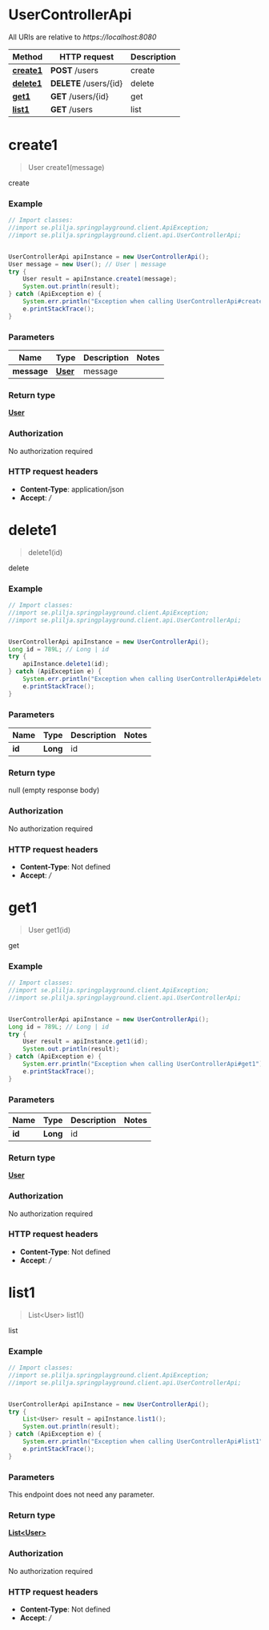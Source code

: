 # UserControllerApi

All URIs are relative to *https://localhost:8080*

Method | HTTP request | Description
------------- | ------------- | -------------
[**create1**](UserControllerApi.md#create1) | **POST** /users | create
[**delete1**](UserControllerApi.md#delete1) | **DELETE** /users/{id} | delete
[**get1**](UserControllerApi.md#get1) | **GET** /users/{id} | get
[**list1**](UserControllerApi.md#list1) | **GET** /users | list


<a name="create1"></a>
# **create1**
> User create1(message)

create

### Example
```java
// Import classes:
//import se.plilja.springplayground.client.ApiException;
//import se.plilja.springplayground.client.api.UserControllerApi;


UserControllerApi apiInstance = new UserControllerApi();
User message = new User(); // User | message
try {
    User result = apiInstance.create1(message);
    System.out.println(result);
} catch (ApiException e) {
    System.err.println("Exception when calling UserControllerApi#create1");
    e.printStackTrace();
}
```

### Parameters

Name | Type | Description  | Notes
------------- | ------------- | ------------- | -------------
 **message** | [**User**](User.md)| message |

### Return type

[**User**](User.md)

### Authorization

No authorization required

### HTTP request headers

 - **Content-Type**: application/json
 - **Accept**: */*

<a name="delete1"></a>
# **delete1**
> delete1(id)

delete

### Example
```java
// Import classes:
//import se.plilja.springplayground.client.ApiException;
//import se.plilja.springplayground.client.api.UserControllerApi;


UserControllerApi apiInstance = new UserControllerApi();
Long id = 789L; // Long | id
try {
    apiInstance.delete1(id);
} catch (ApiException e) {
    System.err.println("Exception when calling UserControllerApi#delete1");
    e.printStackTrace();
}
```

### Parameters

Name | Type | Description  | Notes
------------- | ------------- | ------------- | -------------
 **id** | **Long**| id |

### Return type

null (empty response body)

### Authorization

No authorization required

### HTTP request headers

 - **Content-Type**: Not defined
 - **Accept**: */*

<a name="get1"></a>
# **get1**
> User get1(id)

get

### Example
```java
// Import classes:
//import se.plilja.springplayground.client.ApiException;
//import se.plilja.springplayground.client.api.UserControllerApi;


UserControllerApi apiInstance = new UserControllerApi();
Long id = 789L; // Long | id
try {
    User result = apiInstance.get1(id);
    System.out.println(result);
} catch (ApiException e) {
    System.err.println("Exception when calling UserControllerApi#get1");
    e.printStackTrace();
}
```

### Parameters

Name | Type | Description  | Notes
------------- | ------------- | ------------- | -------------
 **id** | **Long**| id |

### Return type

[**User**](User.md)

### Authorization

No authorization required

### HTTP request headers

 - **Content-Type**: Not defined
 - **Accept**: */*

<a name="list1"></a>
# **list1**
> List&lt;User&gt; list1()

list

### Example
```java
// Import classes:
//import se.plilja.springplayground.client.ApiException;
//import se.plilja.springplayground.client.api.UserControllerApi;


UserControllerApi apiInstance = new UserControllerApi();
try {
    List<User> result = apiInstance.list1();
    System.out.println(result);
} catch (ApiException e) {
    System.err.println("Exception when calling UserControllerApi#list1");
    e.printStackTrace();
}
```

### Parameters
This endpoint does not need any parameter.

### Return type

[**List&lt;User&gt;**](User.md)

### Authorization

No authorization required

### HTTP request headers

 - **Content-Type**: Not defined
 - **Accept**: */*

